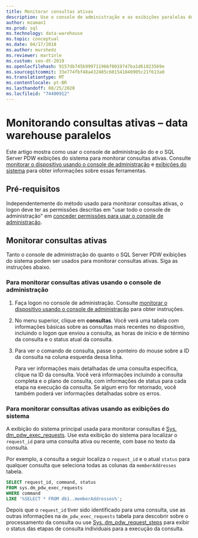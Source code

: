 ```yaml
---
title: Monitorar consultas ativas
description: Use o console de administração e as exibições paralelas do sistema de data warehouse para monitorar consultas ativas no sistema de plataforma de análise.
author: mzaman1
ms.prod: sql
ms.technology: data-warehouse
ms.topic: conceptual
ms.date: 04/17/2018
ms.author: murshedz
ms.reviewer: martinle
ms.custom: seo-dt-2019
ms.openlocfilehash: 9157db745b999711966f0019747ba1d61823569e
ms.sourcegitcommit: 33e774fbf48a432485c601541840905c21f613a0
ms.translationtype: MT
ms.contentlocale: pt-BR
ms.lasthandoff: 08/25/2020
ms.locfileid: "74400912"
---
```

# <a name="monitoring-active-queries---parallel-data-warehouse"></a>Monitorando consultas ativas – data warehouse paralelos
Este artigo mostra como usar o console de administração do e o SQL Server PDW exibições do sistema para monitorar consultas ativas. Consulte [monitorar o dispositivo usando o console de administração](monitor-the-appliance-by-using-the-admin-console.md) e [exibições do sistema](tsql-system-views.md) para obter informações sobre essas ferramentas.  
  
## <a name="prerequisites"></a>Pré-requisitos  
Independentemente do método usado para monitorar consultas ativas, o logon deve ter as permissões descritas em "usar todo o console de administração" em [conceder permissões para usar o console de administração](grant-permissions.md#grant-permissions-to-use-the-admin-console).  
  
## <a name="monitor-active-queries"></a><a name="PermsAdminConsole"></a>Monitorar consultas ativas  
Tanto o console de administração do quanto o SQL Server PDW exibições do sistema podem ser usados para monitorar consultas ativas. Siga as instruções abaixo.  
  
### <a name="to-monitor-active-queries-by-using-the-admin-console"></a>Para monitorar consultas ativas usando o console de administração  
  
1.  Faça logon no console de administração. Consulte [monitorar o dispositivo usando o console de administração](monitor-the-appliance-by-using-the-admin-console.md) para obter instruções.  
  
2.  No menu superior, clique em **consultas**. Você verá uma tabela com informações básicas sobre as consultas mais recentes no dispositivo, incluindo o logon que enviou a consulta, as horas de início e de término da consulta e o status atual da consulta.  
  
3.  Para ver o comando de consulta, passe o ponteiro do mouse sobre a ID da consulta na coluna esquerda dessa linha.  
  
    Para ver informações mais detalhadas de uma consulta específica, clique na ID da consulta. Você verá informações incluindo a consulta completa e o plano de consulta, com informações de status para cada etapa na execução da consulta. Se algum erro for retornado, você também poderá ver informações detalhadas sobre os erros. <!-- MISSING LINKS See [Understanding Query Plans &#40;SQL Server PDW&#41;](../sqlpdw/understanding-query-plans-sql-server-pdw.md) for information on how to interpret the query plan information available in the Admin Console.  -->
  
### <a name="to-monitor-active-queries-by-using-the-system-views"></a>Para monitorar consultas ativas usando as exibições do sistema  
A exibição do sistema principal usada para monitorar consultas é [Sys. dm_pdw_exec_requests](../relational-databases/system-dynamic-management-views/sys-dm-pdw-exec-requests-transact-sql.md). Use esta exibição do sistema para localizar o `request_id` para uma consulta ativa ou recente, com base no texto da consulta.  
  
Por exemplo, a consulta a seguir localiza o `request_id` e o atual `status` para qualquer consulta que seleciona todas as colunas da `memberAddresses` tabela.  
  
```sql  
SELECT request_id, command, status   
FROM sys.dm_pdw_exec_requests   
WHERE command   
LIKE '%SELECT * FROM db1..memberAddresses%';  
```  
  
Depois que o `request_id` tiver sido identificado para uma consulta, use as outras informações na `dm_pdw_exec_requests` tabela para descobrir sobre o processamento da consulta ou use [Sys. dm_pdw_request_steps](../relational-databases/system-dynamic-management-views/sys-dm-pdw-request-steps-transact-sql.md) para exibir o status das etapas de consulta individuais para a execução da consulta.  
  
<!-- MISSING LINKS 
## See Also  
[Common Metadata Query Examples &#40;SQL Server PDW&#41;](../sqlpdw/common-metadata-query-examples-sql-server-pdw.md)  
-->
  
